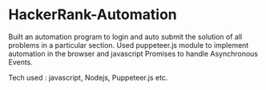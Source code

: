 # HackerRank-Automation
Built an automation program to login and auto submit the solution of all problems in a particular section. Used puppeteer.js module to implement automation in the browser and javascript Promises to handle Asynchronous Events.

Tech used :   javascript, Nodejs, Puppeteer.js etc. 
